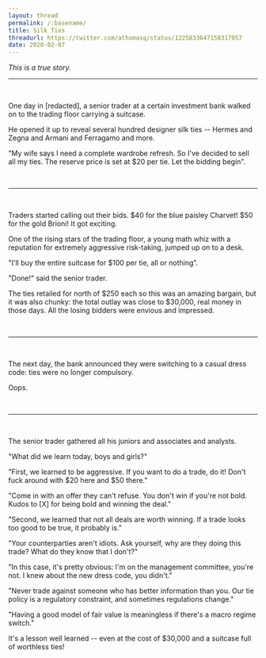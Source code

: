 ```yaml
---
layout: thread
permalink: /:basename/
title: Silk Ties
threadurl: https://twitter.com/athomasq/status/1225833647158317057
date: 2020-02-07
---
```

*This is a true story.*

----

<br/>

One day in [redacted], a senior trader at a certain investment bank walked on to the trading floor carrying a suitcase.  

He opened it up to reveal several hundred designer silk ties -- Hermes and Zegna and Armani and Ferragamo and more. 

"My wife says I need a complete wardrobe refresh.  So I've decided to sell all my ties.  The reserve price is set at $20 per tie.  Let the bidding begin". 

<br/>

----

<br/>

Traders started calling out their bids.  $40 for the blue paisley Charvet!  $50 for the gold Brioni!  It got exciting. 

One of the rising stars of the trading floor, a young math whiz with a reputation for extremely aggressive risk-taking, jumped up on to a desk.  

"I'll buy the entire suitcase for $100 per tie, all or nothing". 

"Done!" said the senior trader. 

The ties retailed for north of $250 each so this was an amazing bargain, but it was also chunky: the total outlay was close to $30,000, real money in those days.  All the losing bidders were envious and impressed. 

<br/>

----

<br/>

The next day, the bank announced they were switching to a casual dress code: ties were no longer compulsory. 

Oops.

<br/>

----

<br/>

The senior trader gathered all his juniors and associates and analysts.  

"What did we learn today, boys and girls?"  

"First, we learned to be aggressive.  If you want to do a trade, do it!  Don't fuck around with $20 here and $50 there."  

"Come in with an offer they can't refuse.  You don't win if you're not bold.  Kudos to [X] for being bold and winning the deal." 

"Second, we learned that not all deals are worth winning.  If a trade looks too good to be true, it probably is."

"Your counterparties aren't idiots.  Ask yourself, why are they doing this trade?  What do they know that I don't?"

"In this case, it's pretty obvious: I'm on the management committee, you're not.  I knew about the new dress code, you didn't." 

"Never trade against someone who has better information than you.  Our tie policy is a regulatory constraint, and sometimes regulations change."

"Having a good model of fair value is meaningless if there's a macro regime switch." 

It's a lesson well learned -- even at the cost of $30,000 and a suitcase full of worthless ties!

